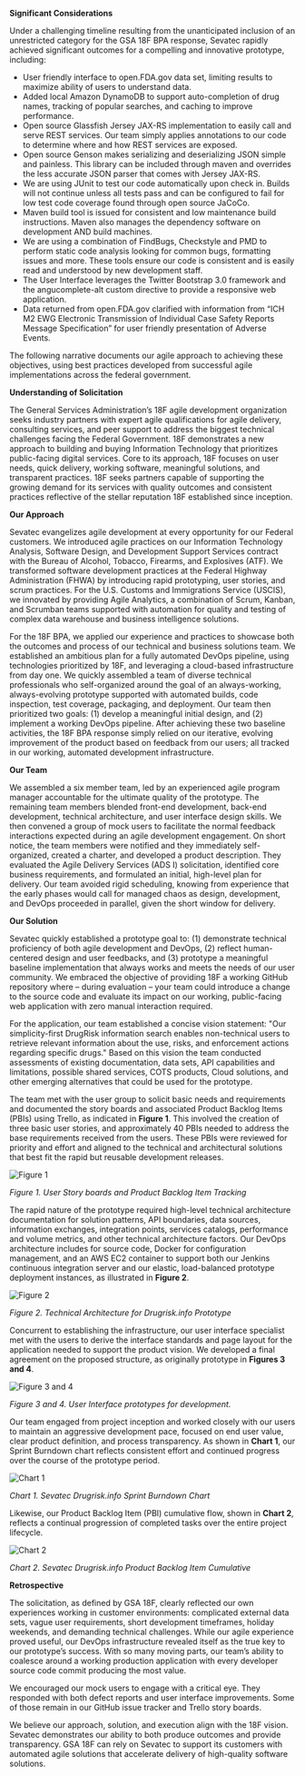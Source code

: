 **Significant Considerations**

Under a challenging timeline resulting from the unanticipated inclusion of an unrestricted category for the GSA 18F BPA response, Sevatec rapidly achieved significant outcomes for a compelling and innovative prototype, including:

*	User friendly interface to open.FDA.gov data set, limiting results to maximize ability of users to understand data.
*	Added local Amazon DynamoDB to support auto-completion of drug names, tracking of popular searches, and caching to improve performance.
*	Open source Glassfish Jersey JAX-RS implementation to easily call and serve REST services. Our team simply applies annotations to our code to determine where and how REST services are exposed.
*	Open source Genson makes serializing and deserializing JSON simple and painless. This library can be included through maven and overrides the less accurate JSON parser that comes with Jersey JAX-RS.
*	We are using JUnit to test our code automatically upon check in. Builds will not continue unless all tests pass and can be configured to fail for low test code coverage found through open source JaCoCo.
*	Maven build tool is issued for consistent and low maintenance build instructions. Maven also manages the dependency software on development AND build machines. 
*	We are using a combination of FindBugs, Checkstyle and PMD to perform static code analysis looking for common bugs, formatting issues and more. These tools ensure our code is consistent and is easily read and understood by new development staff.
*	The User Interface leverages the Twitter Bootstrap 3.0 framework and the angucomplete-alt custom directive to provide a responsive web application.
*	Data returned from open.FDA.gov clarified with information from “ICH M2 EWG Electronic Transmission of Individual Case Safety Reports Message Specification” for user friendly presentation of Adverse Events.


The following narrative documents our agile approach to achieving these objectives, using best practices developed from successful agile implementations across the federal government.

**Understanding of Solicitation**

The General Services Administration’s 18F agile development organization seeks industry partners with expert agile qualifications for agile delivery, consulting services, and peer support to address the biggest technical challenges facing the Federal Government. 18F demonstrates a new approach to building and buying Information Technology that prioritizes public-facing digital services.  Core to its approach, 18F focuses on user needs, quick delivery, working software, meaningful solutions, and transparent practices. 18F seeks partners capable of supporting the growing demand for its services with quality outcomes and consistent practices reflective of the stellar reputation 18F established since inception.

**Our Approach**

Sevatec evangelizes agile development at every opportunity for our Federal customers. We introduced agile practices on our Information Technology Analysis, Software Design, and Development Support Services contract with the Bureau of Alcohol, Tobacco, Firearms, and Explosives (ATF). We transformed software development practices at the Federal Highway Administration (FHWA) by introducing rapid prototyping, user stories, and scrum practices. For the U.S. Customs and Immigrations Service (USCIS), we innovated by providing Agile Analytics, a combination of Scrum, Kanban, and Scrumban teams supported with automation for quality and testing of complex data warehouse and business intelligence solutions.

For the 18F BPA, we applied our experience and practices to showcase both the outcomes and process of our technical and business solutions team. We established an ambitious plan for a fully automated DevOps pipeline, using technologies prioritized by 18F, and leveraging a cloud-based infrastructure from day one. We quickly assembled a team of diverse technical professionals who self-organized around the goal of an always-working, always-evolving prototype supported with automated builds, code inspection, test coverage, packaging, and deployment. Our team then prioritized two goals: (1) develop a meaningful initial design, and (2) implement a working DevOps pipeline. After achieving these two baseline activities, the 18F BPA response simply relied on our iterative, evolving improvement of the product based on feedback from our users; all tracked in our working, automated development infrastructure.

**Our Team**

We assembled a six member team, led by an experienced agile program manager accountable for the ultimate quality of the prototype. The remaining team members blended front-end development, back-end development, technical architecture, and user interface design skills. We then convened a group of mock users to facilitate the normal feedback interactions expected during an agile development engagement.  On short notice, the team members were notified and they immediately self-organized, created a charter, and developed a product description. They evaluated the Agile Delivery Services (ADS I) solicitation, identified core business requirements, and formulated an initial, high-level plan for delivery. Our team avoided rigid scheduling, knowing from experience that the early phases would call for managed chaos as design, development, and DevOps proceeded in parallel, given the short window for delivery.

**Our Solution**

Sevatec quickly established a prototype goal to: (1) demonstrate technical proficiency of both agile development and DevOps, (2) reflect human-centered design and user feedbacks, and (3) prototype a meaningful baseline implementation that always works and meets the needs of our user community. We embraced the objective of providing 18F a working GitHub repository where – during evaluation – your team could introduce a change to the source code and evaluate its impact on our working, public-facing web application with zero manual interaction required.

For the application, our team established a concise vision statement: "Our simplicity-first DrugRisk information search enables non-technical users to retrieve relevant information about the use, risks, and enforcement actions regarding specific drugs."  Based on this vision the team conducted assessments of existing documentation, data sets, API capabilities and limitations, possible shared services, COTS products, Cloud solutions, and other emerging alternatives that could be used for the prototype.  

The team met with the user group to solicit basic needs and requirements and documented the story boards and associated Product Backlog Items (PBIs) using Trello, as indicated in **Figure 1**. This involved the creation of three basic user stories, and approximately 40 PBIs needed to address the base requirements received from the users.  These PBIs were reviewed for priority and effort and aligned to the technical and architectural solutions that best fit the rapid but reusable development releases.

![Figure 1](https://cloud.githubusercontent.com/assets/13139023/8549930/786f7178-249b-11e5-8fa1-ba1570908d4c.png "Figure 1. User Story boards and Product Backlog Item Tracking")

_Figure 1. User Story boards and Product Backlog Item Tracking_

The rapid nature of the prototype required high-level technical architecture documentation for solution patterns, API boundaries, data sources, information exchanges, integration points, services catalogs, performance and volume metrics, and other technical architecture factors. Our DevOps architecture includes for source code, Docker for configuration management, and an AWS EC2 container to support both our Jenkins continuous integration server and our elastic, load-balanced prototype deployment instances, as illustrated in **Figure 2**. 

![Figure 2](https://cloud.githubusercontent.com/assets/13139023/8550895/61881252-24a1-11e5-9106-4ce3a8dd19c8.png "Figure 2. Technical Architecture for Drugrisk.info Prototype")

_Figure 2. Technical Architecture for Drugrisk.info Prototype_

Concurrent to establishing the infrastructure, our user interface specialist met with the users to derive the interface standards and page layout for the application needed to support the product vision. We developed a final agreement on the proposed structure, as originally prototype in **Figures 3 and 4**.

![Figure 3 and 4](https://cloud.githubusercontent.com/assets/13139023/8549933/7876ac7c-249b-11e5-8a5e-28eddd7d4301.png "Figure 3 and 4. User Interface prototypes for development.")

_Figure 3 and 4. User Interface prototypes for development._

Our team engaged from project inception and worked closely with our users to maintain an aggressive development pace, focused on end user value, clear product definition, and process transparency. As shown in **Chart 1**, our Sprint Burndown chart reflects consistent effort and continued progress over the course of the prototype period.

![Chart 1](https://cloud.githubusercontent.com/assets/13139023/8549932/7871f2a4-249b-11e5-9d4e-bdac29c6f017.png "Chart 1. Sevatec Drugrisk.info Sprint Burndown Chart")

_Chart 1. Sevatec Drugrisk.info Sprint Burndown Chart_

Likewise, our Product Backlog Item (PBI) cumulative flow, shown in **Chart 2**, reflects a continual progression of completed tasks over the entire project lifecycle.

![Chart 2](https://cloud.githubusercontent.com/assets/13139023/8549931/7870b984-249b-11e5-9dd3-a0679872d599.png "Chart 2. Sevatec Drugrisk.info Product Backlog Item Cumulative")

_Chart 2. Sevatec Drugrisk.info Product Backlog Item Cumulative_

**Retrospective**

The solicitation, as defined by GSA 18F, clearly reflected our own experiences working in customer environments: complicated external data sets, vague user requirements, short development timeframes, holiday weekends, and demanding technical challenges. While our agile experience proved useful, our DevOps infrastructure revealed itself as the true key to our prototype’s success. With so many moving parts, our team’s ability to coalesce around a working production application with every developer source code commit producing the most value. 

We encouraged our mock users to engage with a critical eye. They responded with both defect reports and user interface improvements. Some of those remain in our GitHub issue tracker and Trello story boards. 

We believe our approach, solution, and execution align with the 18F vision. Sevatec demonstrates our ability to both produce outcomes and provide transparency. GSA 18F can rely on Sevatec to support its customers with automated agile solutions that accelerate delivery of high-quality software solutions. 


